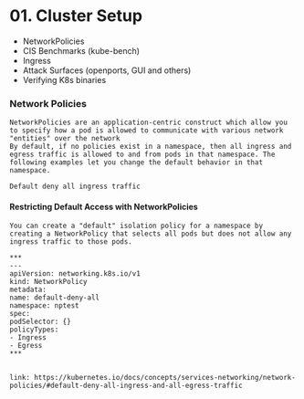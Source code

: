 # 01. Cluster Setup
-  NetworkPolicies
- CIS Benchmarks (kube-bench)
- Ingress
- Attack Surfaces (openports, GUI and others)
- Verifying K8s binaries

### Network Policies
    NetworkPolicies are an application-centric construct which allow you to specify how a pod is allowed to communicate with various network "entities" over the network
    By default, if no policies exist in a namespace, then all ingress and egress traffic is allowed to and from pods in that namespace. The following examples let you change the default behavior in that namespace.

    Default deny all ingress traffic 
#### Restricting Default Access with NetworkPolicies
    You can create a "default" isolation policy for a namespace by creating a NetworkPolicy that selects all pods but does not allow any ingress traffic to those pods.
    
    ***
    ---
    apiVersion: networking.k8s.io/v1
    kind: NetworkPolicy
    metadata:
    name: default-deny-all
    namespace: nptest
    spec:
    podSelector: {}
    policyTypes:
    - Ingress
    - Egress
    ***


    link: https://kubernetes.io/docs/concepts/services-networking/network-policies/#default-deny-all-ingress-and-all-egress-traffic
